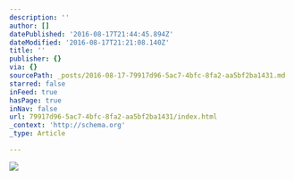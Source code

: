 ```yaml
---
description: ''
author: []
datePublished: '2016-08-17T21:44:45.894Z'
dateModified: '2016-08-17T21:21:08.140Z'
title: ''
publisher: {}
via: {}
sourcePath: _posts/2016-08-17-79917d96-5ac7-4bfc-8fa2-aa5bf2ba1431.md
starred: false
inFeed: true
hasPage: true
inNav: false
url: 79917d96-5ac7-4bfc-8fa2-aa5bf2ba1431/index.html
_context: 'http://schema.org'
_type: Article

---
```

![](https://the-grid-user-content.s3-us-west-2.amazonaws.com/f7c7e4d5-5297-4ae8-9dc6-c1c76ad82e14.jpg)